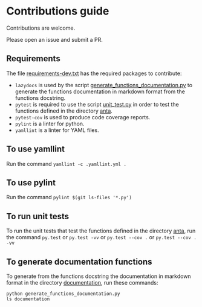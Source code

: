 # Contributions guide

Contributions are welcome.

Please open an issue and submit a PR.

## Requirements

The file [requirements-dev.txt](requirements-dev.txt) has the required packages to contribute:

* `lazydocs` is used by the script [generate_functions_documentation.py](generate_functions_documentation.py) to generate the functions documentation in markdown format from the functions docstring.
* `pytest` is required to use the script [unit_test.py](unit_test.py) in order to test the functions defined in the directory [anta](anta).
* `pytest-cov` is used to produce code coverage reports.
* `pylint` is a linter for python.
* `yamllint` is a linter for YAML files.

## To use yamllint

Run the command `yamllint -c .yamllint.yml .`

## To use pylint

Run the command `pylint $(git ls-files '*.py')`

## To run unit tests

To run the unit tests that test the functions defined in the directory [anta](anta), run the command `py.test` or `py.test -vv` or `py.test --cov .` or `py.test --cov . -vv`

## To generate documentation functions

To generate from the functions docstring the documentation in markdown format in the directory [documentation](documentation), run these commands:

```shell
python generate_functions_documentation.py
ls documentation
```
